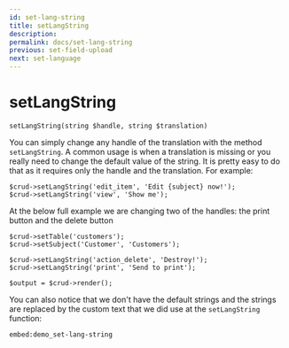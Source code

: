 ```yaml
---
id: set-lang-string
title: setLangString
description: 
permalink: docs/set-lang-string
previous: set-field-upload
next: set-language
---
```


# setLangString

<pre><code class="language-php">setLangString(string $handle, string $translation)</code></pre>
You can simply change any handle of the translation with the method <code>setLangString</code>. A common usage is when a translation is missing or you really need to change the default value of the string. It is pretty easy to do that as it requires only the handle and the translation. For example:

<pre><code class="language-php">$crud->setLangString('edit_item', 'Edit {subject} now!');
$crud->setLangString('view', 'Show me');
</code></pre>

At the below full example we are changing two of the handles: the print button and the delete button
<pre><code class="language-php">$crud->setTable('customers');
$crud->setSubject('Customer', 'Customers');

$crud->setLangString('action_delete', 'Destroy!');
$crud->setLangString('print', 'Send to print');

$output = $crud->render();</code></pre>

You can also notice that we don't have the default strings and the strings are replaced by the custom text that we did use at the <code>setLangString</code> function:

`embed:demo_set-lang-string`